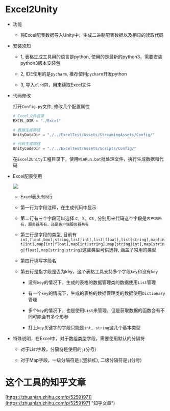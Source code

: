 # Excel2Unity

* 功能

	* 将Excel配表数据导入Unity中，生成二进制配表数据以及相应的读取代码
   
* 安装须知
	
	* 1, 表格生成工具用的语言是python, 使用的是最新的python3，需要安装python3版本安装包	
    	        
    * 2, IDE使用的是`pycharm`, 推荐使用`pycharm`开发python
    
	* 3, 导入`xlrd`包，用来读取Excel文件

* 代码修改
	
	打开`Config.py`文件, 修改几个配置属性
	
	 ```python
    # Excel文件目录
	EXCEL_DIR = "./Excel"
    
    # 数据生成路径
	UnityDataDir = "./../ExcelTest/Assets/StreamingAssets/Config/"
	
	# 代码生成路径
	UnityCodeDir = "./../ExcelTest/Assets/Scripts/Config/"	
    ```
	
	在`Excel2Unity`工程目录下，使用`WinRun.bat`批处理文件，执行生成数据和代码

* Excel配表使用

	![](https://raw.githubusercontent.com/xieliujian/Excel2Unity/master/Snapshots/Doc1.bmp)
	
	* Excel表头有5行

	* 第一行为字段注释，在生成代码中显示

	* 第二行有三个字段可以选择 `C, S, CS` , 分别用来代码这个字段是`客户端所有，服务器所有，还是客户端服务器共有`

	* 第三行是字段的类型, 目前有`int,float,bool,string,list[int],list[float],list[string],map[int|int],map[int|float],map[int|string],map[string|int],map[string|float],map[string|string]`这些类型可供选择, 涵盖了常用的类型

	* 第四行填写字段名

	* 第五行是指字段是否为key，这个表格工具支持多个字段`key`和没有`key`
        
        * 没有`key`的情况下，生成的表格的数据管理类的数据使用`List`管理
        
        * 有一个`key`的情况下，生成的表格的数据管理类的数据使用`Dictionary`管理
        
        * 多个`key`的情况下，也是使用`List`来管理，但是获取数据的函数会有不同可能会有多个形参
    	
    	* 打上`key`关键字的字段只能是`int, string`这几个基本类型

* 特殊说明，在Excel中，对于数组类型字段，需要使用默认的分隔符

	* 对于List字段，分隔符是使用的` ; `(分号)

	* 对于Map字段，一级分隔符是` | `(竖斜杠), 二级分隔符是` ; `(分号)

# 这个工具的知乎文章

[https://zhuanlan.zhihu.com/p/52591971](https://zhuanlan.zhihu.com/p/52591971 "知乎文章")